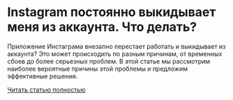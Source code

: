 # Instagram постоянно выкидывает меня из аккаунта. Что делать?



Приложение Инстаграма внезапно перестает работать и выкидывает из аккаунта? Это может происходить по разным причинам, от временных сбоев до более серьезных проблем. В этой статье мы рассмотрим наиболее вероятные причины этой проблемы и предложим эффективные решения.

[Читать статью полностью](https://xyberbara.com/web/instagram-postoyanno-vykidyvayet-menya-iz-akkaunta/)
